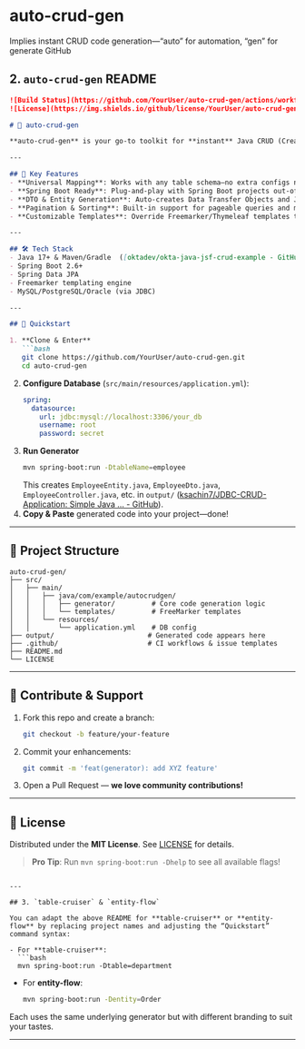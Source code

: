 # auto-crud-gen
Implies instant CRUD code generation—“auto” for automation, “gen” for gen­er­ate  GitHub


## 2. `auto-crud-gen` README

```markdown
![Build Status](https://github.com/YourUser/auto-crud-gen/actions/workflows/ci.yml/badge.svg)  
![License](https://img.shields.io/github/license/YourUser/auto-crud-gen.svg)  

# 🚀 auto-crud-gen

**auto-crud-gen** is your go-to toolkit for **instant** Java CRUD (Create, Read, Update, Delete) scaffolding against **any** database table. Generate fully-functional controller, service, repository layers — in **minutes**, not weeks!  

---

## 🎉 Key Features
- **Universal Mapping**: Works with any table schema—no extra configs needed  ([ksachin7/JDBC-CRUD-Application: Simple Java ... - GitHub](https://github.com/ksachin7/JDBC-CRUD-Application?utm_source=chatgpt.com)).  
- **Spring Boot Ready**: Plug-and-play with Spring Boot projects out-of-the-box  ([mihneacristian/Spring-CRUD-Example-Project-Management-App](https://github.com/mihneacristian/Spring-CRUD-Example-Project-Management-App?utm_source=chatgpt.com)).  
- **DTO & Entity Generation**: Auto-creates Data Transfer Objects and JPA entities  ([Simple Java EE CDI Crud example - GitHub](https://github.com/rmpestano/cdi-crud?utm_source=chatgpt.com)).  
- **Pagination & Sorting**: Built-in support for pageable queries and multi-field sorting  ([devemg/java101-crud-jdbc: CRUD of products with JDBC in console.](https://github.com/devemg/java101-crud-jdbc?utm_source=chatgpt.com)).  
- **Customizable Templates**: Override Freemarker/Thymeleaf templates to match your code style  ([Good CRUD projects for Spring/Springboot Beginners to ... - Reddit](https://www.reddit.com/r/learnjava/comments/185cepq/good_crud_projects_for_springspringboot_beginners/?utm_source=chatgpt.com)).  

---

## 🛠 Tech Stack
- Java 17+ & Maven/Gradle  ([oktadev/okta-java-jsf-crud-example - GitHub](https://github.com/oktadev/okta-java-jsf-crud-example?utm_source=chatgpt.com))  
- Spring Boot 2.6+  
- Spring Data JPA  
- Freemarker templating engine  
- MySQL/PostgreSQL/Oracle (via JDBC)  

---

## 🚀 Quickstart

1. **Clone & Enter**  
   ```bash
   git clone https://github.com/YourUser/auto-crud-gen.git
   cd auto-crud-gen
   ```
2. **Configure Database** (`src/main/resources/application.yml`):  
   ```yaml
   spring:
     datasource:
       url: jdbc:mysql://localhost:3306/your_db
       username: root
       password: secret
   ```
3. **Run Generator**  
   ```bash
   mvn spring-boot:run -DtableName=employee
   ```
   This creates `EmployeeEntity.java`, `EmployeeDto.java`, `EmployeeController.java`, etc. in `output/`  ([ksachin7/JDBC-CRUD-Application: Simple Java ... - GitHub](https://github.com/ksachin7/JDBC-CRUD-Application?utm_source=chatgpt.com)).
4. **Copy & Paste** generated code into your project—done!

---

## 📂 Project Structure
```text
auto-crud-gen/
├── src/
│   ├── main/
│   │   ├── java/com/example/autocrudgen/
│   │   │   ├── generator/         # Core code generation logic
│   │   │   └── templates/         # FreeMarker templates
│   │   └── resources/
│   │       └── application.yml    # DB config
├── output/                       # Generated code appears here
├── .github/                      # CI workflows & issue templates
├── README.md
└── LICENSE
```

---

## 🤝 Contribute & Support

1. Fork this repo and create a branch:  
   ```bash
   git checkout -b feature/your-feature
   ```
2. Commit your enhancements:  
   ```bash
   git commit -m 'feat(generator): add XYZ feature'
   ```
3. Open a Pull Request — **we love community contributions!**  

---

## 📄 License

Distributed under the **MIT License**. See [LICENSE](LICENSE) for details.

> **Pro Tip**: Run `mvn spring-boot:run -Dhelp` to see all available flags!  
```

---

## 3. `table-cruiser` & `entity-flow`  

You can adapt the above README for **table-cruiser** or **entity-flow** by replacing project names and adjusting the “Quickstart” command syntax:

- For **table-cruiser**:  
  ```bash
  mvn spring-boot:run -Dtable=department
  ```

- For **entity-flow**:  
  ```bash
  mvn spring-boot:run -Dentity=Order
  ```

Each uses the same underlying generator but with different branding to suit your tastes.

---
